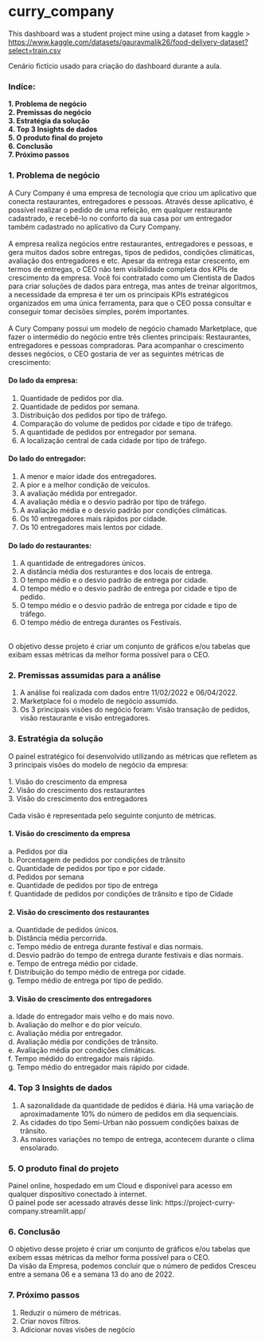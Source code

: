 # curry_company
This dashboard was a student project mine using a dataset from kaggle > https://www.kaggle.com/datasets/gauravmalik26/food-delivery-dataset?select=train.csv

Cenário fictício usado para criação do dashboard durante a aula.

### **Indíce:**

**1. Problema de negócio** <br>
**2. Premissas do negócio** <br>
**3. Estratégia da solução** <br>
**4. Top 3 Insights de dados** <br>
**5. O produto final do projeto** <br>
**6. Conclusão** <br>
**7. Próximo passos** <br>
  
  ### **1. Problema de negócio**
  A Cury Company é uma empresa de tecnologia que criou um
  aplicativo que conecta restaurantes, entregadores e pessoas.
  Através desse aplicativo, é possível realizar o pedido de uma refeição,
  em qualquer restaurante cadastrado, e recebê-lo no conforto da sua
  casa por um entregador também cadastrado no aplicativo da Cury
  Company.
  <br><br>
  A empresa realiza negócios entre restaurantes, entregadores e
  pessoas, e gera muitos dados sobre entregas, tipos de pedidos,
  condições climáticas, avaliação dos entregadores e etc. Apesar da
  entrega estar crescento, em termos de entregas, o CEO não tem
  visibilidade completa dos KPIs de crescimento da empresa.
  Você foi contratado como um Cientista de Dados para criar soluções
  de dados para entrega, mas antes de treinar algoritmos, a
  necessidade da empresa é ter um os principais KPIs estratégicos
  organizados em uma única ferramenta, para que o CEO possa
  consultar e conseguir tomar decisões simples, porém importantes.
  <br><br>
  A Cury Company possui um modelo de negócio chamado
  Marketplace, que fazer o intermédio do negócio entre três clientes
  principais: Restaurantes, entregadores e pessoas compradoras. Para
  acompanhar o crescimento desses negócios, o CEO gostaria de ver
  as seguintes métricas de crescimento:

  #### Do lado da empresa:
  1. Quantidade de pedidos por dia.<br>
  2. Quantidade de pedidos por semana.<br>
  3. Distribuição dos pedidos por tipo de tráfego.<br>
  4. Comparação do volume de pedidos por cidade e tipo de tráfego.<br>
  4. A quantidade de pedidos por entregador por semana.<br>
  5. A localização central de cada cidade por tipo de tráfego.<br>

  #### Do lado do entregador:
  1. A menor e maior idade dos entregadores.<br>
  2. A pior e a melhor condição de veículos.<br>
  3. A avaliação médida por entregador.<br>
  4. A avaliação média e o desvio padrão por tipo de tráfego.<br>
  5. A avaliação média e o desvio padrão por condições climáticas.<br>
  6. Os 10 entregadores mais rápidos por cidade.<br>
  7. Os 10 entregadores mais lentos por cidade.<br>
     
  #### Do lado do restaurantes:
  1. A quantidade de entregadores únicos.<br>
  2. A distância média dos resturantes e dos locais de entrega.<br>
  3. O tempo médio e o desvio padrão de entrega por cidade.<br>
  4. O tempo médio e o desvio padrão de entrega por cidade e tipo de
  pedido.<br>
  5. O tempo médio e o desvio padrão de entrega por cidade e tipo de
  tráfego.<br>
  6. O tempo médio de entrega durantes os Festivais.<br>
  <br>
  O objetivo desse projeto é criar um conjunto de gráficos e/ou tabelas
  que exibam essas métricas da melhor forma possível para o CEO.<br>
  


### 2. Premissas assumidas para a análise
  1. A análise foi realizada com dados entre 11/02/2022 e 06/04/2022.<br>
  2. Marketplace foi o modelo de negócio assumido.<br>
  3. Os 3 principais visões do negócio foram: Visão transação de
  pedidos, visão restaurante e visão entregadores.<br>


### 3. Estratégia da solução

  O painel estratégico foi desenvolvido utilizando as métricas que
  refletem as 3 principais visões do modelo de negócio da empresa:<br>
  <br>
    1. Visão do crescimento da empresa<br>
    2. Visão do crescimento dos restaurantes<br>
    3. Visão do crescimento dos entregadores<br>   
  Cada visão é representada pelo seguinte conjunto de métricas.
  
  #### 1. Visão do crescimento da empresa
  a. Pedidos por dia<br>
  b. Porcentagem de pedidos por condições de trânsito<br>
  c. Quantidade de pedidos por tipo e por cidade.<br>
  d. Pedidos por semana<br>
  e. Quantidade de pedidos por tipo de entrega<br>
  f. Quantidade de pedidos por condições de trânsito e tipo de Cidade<br>
  
  #### 2. Visão do crescimento dos restaurantes
  a. Quantidade de pedidos únicos.<br>
  b. Distância média percorrida.<br>
  c. Tempo médio de entrega durante festival e dias normais.<br>
  d. Desvio padrão do tempo de entrega durante festivais e dias
  normais.<br>
  e. Tempo de entrega médio por cidade.<br>
  f. Distribuição do tempo médio de entrega por cidade.<br>
  g. Tempo médio de entrega por tipo de pedido.<br>

  #### 3. Visão do crescimento dos entregadores
  a. Idade do entregador mais velho e do mais novo.<br>
  b. Avaliação do melhor e do pior veículo.<br>
  c. Avaliação média por entregador.<br>
  d. Avaliação média por condições de trânsito.<br>
  e. Avaliação média por condições climáticas.<br>
  f. Tempo médido do entregador mais rápido.<br>
  g. Tempo médio do entregador mais rápido por cidade.<br>

### 4. Top 3 Insights de dados
  1. A sazonalidade da quantidade de pedidos é diária. Há uma
  variação de aproximadamente 10% do número de pedidos em dia
  sequenciais.<br>
  2. As cidades do tipo Semi-Urban não possuem condições baixas de
  trânsito.<br>
  3. As maiores variações no tempo de entrega, acontecem durante o
  clima ensolarado.<br>

### 5. O produto final do projeto
  Painel online, hospedado em um Cloud e disponível para acesso em
  qualquer dispositivo conectado à internet.<br>
  O painel pode ser acessado através desse link: https://project-curry-
  company.streamlit.app/<br>

### 6. Conclusão
  O objetivo desse projeto é criar um conjunto de gráficos e/ou tabelas
  que exibem essas métricas da melhor forma possível para o CEO.<br>
  Da visão da Empresa, podemos concluir que o número de pedidos
  Cresceu entre a semana 06 e a semana 13 do ano de 2022.<br>

### 7. Próximo passos
  1. Reduzir o número de métricas.<br>
  2. Criar novos filtros.<br>
  3. Adicionar novas visões de negócio<br>
	


